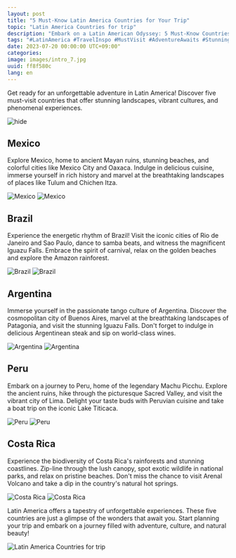 ```yaml
---
layout: post
title: "5 Must-Know Latin America Countries for Your Trip"
topic: "Latin America Countries for trip"
description: "Embark on a Latin American Odyssey: 5 Must-Know Countries for Your Trip. From Mexico to Costa Rica, discover stunning landscapes and vibrant cultures"
tags: "#LatinAmerica #TravelInspo #MustVisit #AdventureAwaits #StunningLandscapes #VibrantCulture #UnforgettableExperiences"
date: 2023-07-20 00:00:00 UTC+09:00"
categories: 
image: images/intro_7.jpg
uuid: ff8f580c
lang: en
---
```


Get ready for an unforgettable adventure in Latin America! Discover five must-visit countries that offer stunning landscapes, vibrant cultures, and phenomenal experiences.

![hide](images/intro_7.jpg)


## Mexico
Explore Mexico, home to ancient Mayan ruins, stunning beaches, and colorful cities like Mexico City and Oaxaca. Indulge in delicious cuisine, immerse yourself in rich history and marvel at the breathtaking landscapes of places like Tulum and Chichen Itza.

![Mexico](images/main1_9.jpg)
![Mexico](images/main1_8.jpg)


## Brazil
Experience the energetic rhythm of Brazil! Visit the iconic cities of Rio de Janeiro and Sao Paulo, dance to samba beats, and witness the magnificent Iguazu Falls. Embrace the spirit of carnival, relax on the golden beaches and explore the Amazon rainforest.

![Brazil](images/main2_7.jpg)
![Brazil](images/main2_6.jpg)


## Argentina
Immerse yourself in the passionate tango culture of Argentina. Discover the cosmopolitan city of Buenos Aires, marvel at the breathtaking landscapes of Patagonia, and visit the stunning Iguazu Falls. Don't forget to indulge in delicious Argentinean steak and sip on world-class wines.

![Argentina](images/main3_7.jpg)
![Argentina](images/main3_6.jpg)


## Peru
Embark on a journey to Peru, home of the legendary Machu Picchu. Explore the ancient ruins, hike through the picturesque Sacred Valley, and visit the vibrant city of Lima. Delight your taste buds with Peruvian cuisine and take a boat trip on the iconic Lake Titicaca.

![Peru](images/main4_6.jpg)
![Peru](images/main4_5.jpg)


## Costa Rica
Experience the biodiversity of Costa Rica's rainforests and stunning coastlines. Zip-line through the lush canopy, spot exotic wildlife in national parks, and relax on pristine beaches. Don't miss the chance to visit Arenal Volcano and take a dip in the country's natural hot springs.

![Costa Rica](images/main5_8.jpg)
![Costa Rica](images/main5_7.jpg)




Latin America offers a tapestry of unforgettable experiences. These five countries are just a glimpse of the wonders that await you. Start planning your trip and embark on a journey filled with adventure, culture, and natural beauty!

![Latin America Countries for trip](images/intro_6.png)
